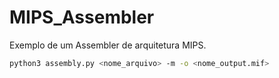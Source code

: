 # MIPS_Assembler

Exemplo de um Assembler de arquitetura MIPS.

```bash
python3 assembly.py <nome_arquivo> -m -o <nome_output.mif>
```

